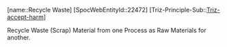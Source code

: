 ﻿---
type: TrizExample
aliases:
- Recycle Waste
license: CC BY-SA 4.0
copyright: https://github.com/SpocWeb
IsDeleted: false
IsReadOnly: false
Confidential: public
tags: 
- Triz/Principle/Example
---
[name::Recycle Waste]
[SpocWebEntityId::22472]
[Triz-Principle-Sub::[Triz-accept-harm](tech/Triz/Sub/Triz-accept-harm.md)]

Recycle Waste (Scrap) Material from one Process as Raw Materials for another.
